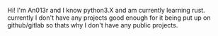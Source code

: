 Hi! I'm An013r and I know python3.X and am currently learning rust. currently I don't have any projects good enough for it being put up on github/gitlab so thats why I don't have any public projects.

<!---
An013r/An013r is a ✨ special ✨ repository because its `README.md` (this file) appears on your GitHub profile.
You can click the Preview link to take a look at your changes.
--->

